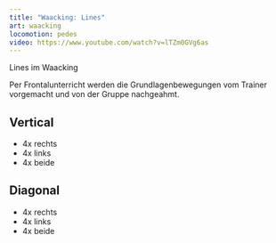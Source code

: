 ```yaml
---
title: "Waacking: Lines"
art: waacking
locomotion: pedes
video: https://www.youtube.com/watch?v=lTZm0GVg6as
---
```


Lines im Waacking

Per Frontalunterricht werden die Grundlagenbewegungen vom Trainer vorgemacht und
von der Gruppe nachgeahmt.

## Vertical

- 4x rechts
- 4x links
- 4x beide

## Diagonal

- 4x rechts
- 4x links
- 4x beide

